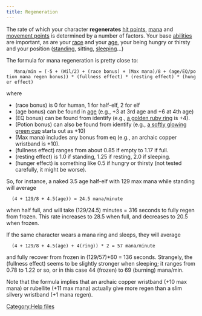 ```yaml
---
title: Regeneration
---
```


The rate of which your character **regenerates** [hit
points](hit_points "wikilink"), [mana](mana "wikilink") and [movement
points](movement_points "wikilink") is determined by a number of
factors. Your base [abilities](abilities "wikilink") are important, as
are your [race](race "wikilink") and your [age](age "wikilink"), your
being hungry or thirsty and your position ([standing](stand "wikilink"),
sitting, [sleeping](sleep "wikilink")...)

<spoiler> The formula for mana regeneration is pretty close to:

`   Mana/min = (-5 + (Wil/2) + (race bonus) + (Max mana)/8 + (age/EQ/potion mana regen bonus)) * (fullness effect) * (resting effect) * (hunger effect)`

where

- (race bonus) is 0 for human, 1 for half-elf, 2 for elf
- (age bonus) can be found in [age](age "wikilink") (e.g., +3 at 3rd age
  and +6 at 4th age)
- (EQ bonus) can be found from identify (e.g., [a golden ruby
  ring](Other_equipment "wikilink") is +4).
- (Potion bonus) can also be found from identify (e.g., [a softly
  glowing green cup](Other_equipment "wikilink") starts out as +10)
- (Max mana) includes any bonus from eq (e.g., an archaic copper
  wristband is +10).
- (fullness effect) ranges from about 0.85 if empty to 1.17 if full.
- (resting effect) is 1.0 if standing, 1.25 if resting, 2.0 if sleeping.
- (hunger effect) is something like 0.5 if hungry or thirsty (not tested
  carefully, it might be worse).

So, for instance, a naked 3.5 age half-elf with 129 max mana while
standing will average

`  (4 + 129/8 + 4.5(age)) = 24.5 mana/minute`

when half full, and will take (129/24.5) minutes = 316 seconds to fully
regen from frozen. This rate increases to 28.5 when full, and decreases
to 20.5 when frozen.

If the same character wears a mana ring and sleeps, they will average

`  (4 + 129/8 + 4.5(age) + 4(ring)) * 2 = 57 mana/minute`

and fully recover from frozen in (129/57)\*60 = 136 seconds. Strangely,
the (fullness effect) seems to be slightly stronger when sleeping; it
ranges from 0.78 to 1.22 or so, or in this case 44 (frozen) to 69
(burning) mana/min.

Note that the formula implies that an archaic copper wristband (+10 max
mana) or rubellite (+11 max mana) actually give more regen than a slim
silvery wristband (+1 mana regen). </spoiler>

[Category:Help files](Category:Help_files "wikilink")